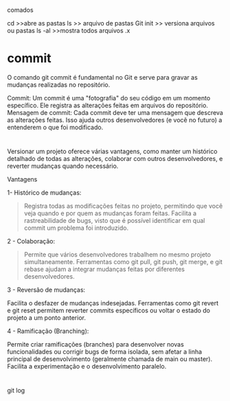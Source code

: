 

comados

cd >>abre as pastas
ls >> arquivo de pastas
Git init  >> versiona arquivos ou pastas
ls -al >>mostra todos arquivos .x
 
# commit
O comando git commit é fundamental no Git e serve para gravar as mudanças realizadas no repositório. 

Commit: Um commit é uma "fotografia" do seu código em um momento específico. Ele registra as alterações feitas em arquivos do repositório.
Mensagem de commit: Cada commit deve ter uma mensagem que descreva as alterações feitas. Isso ajuda outros desenvolvedores (e você no futuro) a entenderem o que foi modificado.

# ######################################

Versionar um projeto oferece várias vantagens, como manter um histórico detalhado de todas as alterações, colaborar com outros desenvolvedores, e reverter mudanças quando necessário.

Vantagens

1- Histórico de mudanças:

> Registra todas as modificações feitas no projeto, permitindo que você veja quando e por quem as mudanças foram feitas.
> Facilita a rastreabilidade de bugs, visto que é possível identificar em qual commit um problema foi introduzido.

2 - Colaboração:
> Permite que vários desenvolvedores trabalhem no mesmo projeto simultaneamente.
> Ferramentas como git pull, git push, git merge, e git rebase ajudam a integrar mudanças feitas por diferentes desenvolvedores.

3 - Reversão de mudanças:

Facilita o desfazer de mudanças indesejadas.
Ferramentas como git revert e git reset permitem reverter commits específicos ou voltar o estado do projeto a um ponto anterior.

4 - Ramificação (Branching):

Permite criar ramificações (branches) para desenvolver novas funcionalidades ou corrigir bugs de forma isolada, sem afetar a linha principal de desenvolvimento (geralmente chamada de main ou master).
Facilita a experimentação e o desenvolvimento paralelo.

# ##########################################
git log
